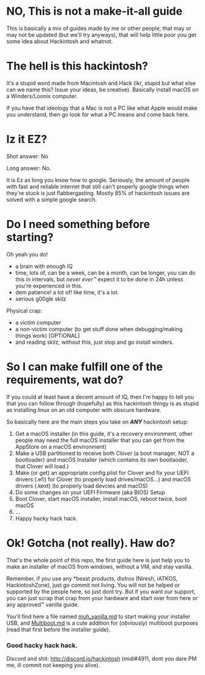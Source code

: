 # NO, This is not a make-it-all guide
This is basically a mix of guides made by me or other people, that may or may not be updated (but we'll try anyways), that will help little poor you get some idea about Hackintosh and whatnot.

# The hell is this hackintosh?
It's a stupid word made from Macintosh and Hack (ikr, stupid but what else can we name this? Issue your ideas, be creative).
Basically install macOS on a Winders/Loonix computer.

If you have that ideology that a Mac is not a PC like what Apple would make you understand, then go look for what a PC means and come back here.

# Iz it EZ?
Shot answer: No

Long answer: No.

It is Ez as long you know how to google. Seriously, the amount of people with fast and reliable internet that still can't properly google things when they're stuck is just flabbergasting. Mostly 85% of hackintosh issues are solved with a simple google search.

# Do I need something before starting?
Oh yeah you do! 
* a brain with enough IQ
* time, lots of, can be a week, can be a month, can be longer, you can do this in intervals, but *never* *ever:tm:* expect it to be done in 24h unless you're experienced in this.
* dem patience! a lot of! like time, it's a lot.
* serious g00gle skilz

Physical crap:
* a victim computer
* a non-victim computer (to get stuff done when debugging/making things work) [OPTIONAL]
* and reading skilz, without this, just stop and go install winders.

# So I can make fulfill one of the requirements, wat do?

If you could at least have a decent amount of IQ, then I'm happy to tell you that you can follow through (hopefully) as this hackintosh thingy is as stupid as installing linux on an old computer with obscure hardware.

So basically here are the main steps you take on ***ANY*** hackintosh setup:
1) Get a macOS installer (in this guide, it's a recovery environment, other people may need the full macOS installer that you can get from the AppStore on a macOS environment)
2) Make a USB partitioned to receive both *Clover* (a boot manager, NOT a bootloader) and macOS Installer (which contains its own bootlaoder, that Clover will load.)
3) Make (or get) an appropriate config.plist for Clover and fix your UEFI drivers (.efi) for Clover (to properly load drives/macOS...) and macOS drivers (.kext) (to properly load devcies and macOS)
4) Do some changes on your UEFI Firmware (aka BIOS) Setup
5) Boot Clover, start macOS installer, install macOS, reboot twice, boot macOS
6) ...
7) Happy hacky hack hack.

# Ok! Gotcha (not really). Haw do?

That's the whole point of this repo, the first guide here is just help you to make an installer of macOS from windows, without a VM, and stay vanilla.

Remember, if you use any \*beast products, distros (Niresh, iATKOS, HackintoshZone), just go commit not living. You will not be helped or supported by the people here, so just dont try. But if you want our support, you can just scrap that crap from your hardware and start over from here or any approved:tm: vanilla guide.

You'll find here a file named [muh_vanilla.md](muh_vanilla.md) to start making your installer USB, and [Multiboot.md](Multiboot.md) is a cute addition for (*obviously*) multiboot purposes (read that first before the installer guide).

### Good hacky hack hack.

Discord and shit: http://discord.io/hackintosh (midi#4911, dont you dare PM me, ill commit not keeping you alive).

